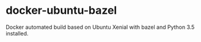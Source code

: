 # docker-ubuntu-bazel
Docker automated build based on Ubuntu Xenial with bazel and Python 3.5 installed.
